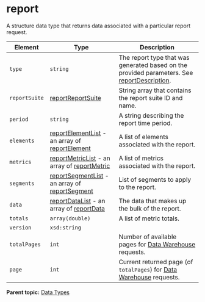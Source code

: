 # report

A structure data type that returns data associated with a particular report request.

|Element|Type|Description|
|-------|----|-----------|
| ` type ` | `string` | The report type that was generated based on the provided parameters. See [reportDescription](r_reportDescription.md#).|
| ` reportSuite ` | [reportReportSuite](r_reportReportSuite.md#) | String array that contains the report suite ID and name. |
| ` period ` | `string` | A string describing the report time period. |
| ` elements ` | [reportElementList](r_reportElements.md#) - an array of [reportElement](r_reportElement.md#) | A list of elements associated with the report.|
| ` metrics ` | [reportMetricList](r_reportMetrics.md#) - an array of [reportMetric](r_reportMetric.md#) | A list of metrics associated with the report. |
| ` segments ` | [reportSegmentList](r_reportSegmentList.md#) - an array of [reportSegment](r_reportSegment.md#) | List of segments to apply to the report. |
| ` data ` | [reportDataList](r_reportDataList.md#) - an array of [reportData](r_reportData.md#) | The data that makes up the bulk of the report. |
| ` totals ` | `array(double) ` | A list of metric totals. |
| ` version ` | ` xsd:string ` |   |
| ` totalPages ` | `int` | Number of available pages for [Data Warehouse](../data_warehouse.md) requests. |
| ` page ` | `int` | Current returned page (of `totalPages`) for [Data Warehouse](../data_warehouse.md) requests. |

**Parent topic:** [Data Types](../data_types/datatypes.md)

